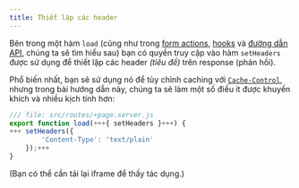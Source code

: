 ```yaml
---
title: Thiết lập các header
---
```


Bên trong một hàm `load` (cũng như trong [form actions](the-form-element), [hooks](handle) và [đường dẫn API](get-handlers), chúng ta sẽ tìm hiểu sau) bạn có quyền truy cập vào hàm `setHeaders` được sử dụng để thiết lập các header _(tiêu đề)_ trên response (phản hồi).

Phổ biến nhất, bạn sẽ sử dụng nó để tùy chỉnh caching với [`Cache-Control`](https://developer.mozilla.org/en-US/docs/Web/HTTP/Headers/Cache-Control), nhưng trong bài hướng dẫn này, chúng ta sẽ làm một số điều ít được khuyến khích và nhiều kịch tính hơn:

```js
/// file: src/routes/+page.server.js
export function load(+++{ setHeaders }+++) {
+++	setHeaders({
		'Content-Type': 'text/plain'
	});+++
}
```

(Bạn có thể cần tải lại iframe để thấy tác dụng.)
